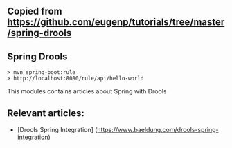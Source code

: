 ## Copied from https://github.com/eugenp/tutorials/tree/master/spring-drools
## Spring Drools
    > mvn spring-boot:rule
    > http://localhost:8080/rule/api/hello-world

This modules contains articles about Spring with Drools

## Relevant articles:

- [Drools Spring Integration] (https://www.baeldung.com/drools-spring-integration)
